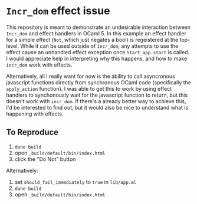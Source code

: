 # `Incr_dom` effect issue

This repository is meant to demonstrate an undesirable interaction between `Incr_dom` and effect handlers in OCaml 5. In this example an effect handler for a simple effect (`Not`, which just negates a bool) is regeistered at the top-level. While it can be used outside of `incr_dom`, any attempts to use the effect cause an unhandled effect exception once `Start_app.start` is called. I would appreciate help in interpreting why this happens, and how to make `incr_dom` work with effects.

Alternatively, all I really want for now is the ability to call asyncronous javascript functions directly from synchronous OCaml code (specifically the `apply_action` function). I was able to get this to work by using effect handlers to synchonously wait for the javascript function to return, but this doesn't work with `incr_dom`. If there's a already better way to achieve this, I'd be interested to find out, but it would also be nice to understand what is happening with effects.

## To Reproduce
1. `dune build`
2. open `_build/default/bin/index.html`
3. click the "Do Not" button

Alternatively:
1. set `should_fail_immediately` to `true` in `lib/app.ml`
2. `dune build`
3. open `_build/default/bin/index.html`
